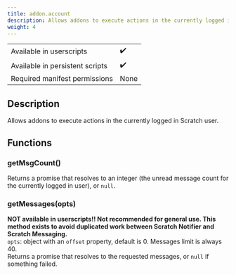 ```yaml
---
title: addon.account
description: Allows addons to execute actions in the currently logged in Scratch user.
weight: 4
---
```


| | |
|-|-|
| Available in userscripts | ✔️ |
| Available in persistent scripts | ✔️ |
| Required manifest permissions | None |

## Description
Allows addons to execute actions in the currently logged in Scratch user.

## Functions
### getMsgCount()
Returns a promise that resolves to an integer (the unread message count for the currently logged in user), or `null`.
### getMessages(opts)
**NOT available in userscripts!! Not recommended for general use. This method exists to avoid duplicated work between Scratch Notifier and Scratch Messaging.**  
`opts`: object with an `offset` property, default is 0. Messages limit is always 40.  
Returns a promise that resolves to the requested messages, or `null` if something failed.
